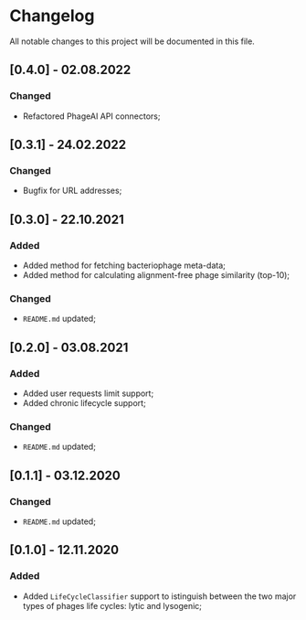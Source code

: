 # Changelog
All notable changes to this project will be documented in this file.

## [0.4.0] - 02.08.2022
### Changed
* Refactored PhageAI API connectors;


## [0.3.1] - 24.02.2022
### Changed
* Bugfix for URL addresses;


## [0.3.0] - 22.10.2021
### Added
* Added method for fetching bacteriophage meta-data;
* Added method for calculating alignment-free phage similarity (top-10);
### Changed
* `README.md` updated;


## [0.2.0] - 03.08.2021
### Added
* Added user requests limit support;
* Added chronic lifecycle support;
### Changed
* `README.md` updated;


## [0.1.1] - 03.12.2020
### Changed
* `README.md` updated;


## [0.1.0] - 12.11.2020
### Added
* Added `LifeCycleClassifier` support to istinguish between the two major types of phages life cycles: lytic and lysogenic;
